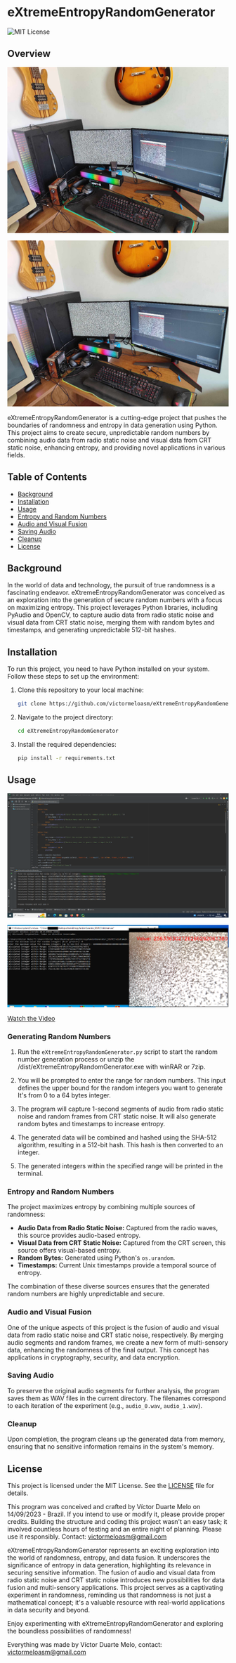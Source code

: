 # eXtremeEntropyRandomGenerator

![MIT License](https://img.shields.io/badge/license-MIT-blue.svg)

## Overview

![Build and Resources](Image1.jpg)

![Build and Resources](Image2.jpg)


eXtremeEntropyRandomGenerator is a cutting-edge project that pushes the boundaries of randomness and entropy in data generation using Python. This project aims to create secure, unpredictable random numbers by combining audio data from radio static noise and visual data from CRT static noise, enhancing entropy, and providing novel applications in various fields.

## Table of Contents

- [Background](#background)
- [Installation](#installation)
- [Usage](#usage)
- [Entropy and Random Numbers](#entropy-and-random-numbers)
- [Audio and Visual Fusion](#audio-and-visual-fusion)
- [Saving Audio](#saving-audio)
- [Cleanup](#cleanup)
- [License](#license)

## Background

In the world of data and technology, the pursuit of true randomness is a fascinating endeavor. eXtremeEntropyRandomGenerator was conceived as an exploration into the generation of secure random numbers with a focus on maximizing entropy. This project leverages Python libraries, including PyAudio and OpenCV, to capture audio data from radio static noise and visual data from CRT static noise, merging them with random bytes and timestamps, and generating unpredictable 512-bit hashes.

## Installation

To run this project, you need to have Python installed on your system. Follow these steps to set up the environment:

1. Clone this repository to your local machine:

   ```bash
   git clone https://github.com/victormeloasm/eXtremeEntropyRandomGenerator.git
   ```

2. Navigate to the project directory:

   ```bash
   cd eXtremeEntropyRandomGenerator
   ```

3. Install the required dependencies:

   ```bash
   pip install -r requirements.txt
   ```

## Usage

![How to use](Screenshot.png)

![Using](Generator.png)


[Watch the Video](video_filename.mp4)


### Generating Random Numbers

1. Run the `eXtremeEntropyRandomGenerator.py` script to start the random number generation process or unzip the /dist/eXtremeEntropyRandomGenerator.exe with winRAR or 7zip.

2. You will be prompted to enter the range for random numbers. This input defines the upper bound for the random integers you want to generate It's from 0 to a 64 bytes integer.

3. The program will capture 1-second segments of audio from radio static noise and random frames from CRT static noise. It will also generate random bytes and timestamps to increase entropy.

4. The generated data will be combined and hashed using the SHA-512 algorithm, resulting in a 512-bit hash. This hash is then converted to an integer.

5. The generated integers within the specified range will be printed in the terminal.

### Entropy and Random Numbers

The project maximizes entropy by combining multiple sources of randomness:

- **Audio Data from Radio Static Noise:** Captured from the radio waves, this source provides audio-based entropy.
- **Visual Data from CRT Static Noise:** Captured from the CRT screen, this source offers visual-based entropy.
- **Random Bytes:** Generated using Python's `os.urandom`.
- **Timestamps:** Current Unix timestamps provide a temporal source of entropy.

The combination of these diverse sources ensures that the generated random numbers are highly unpredictable and secure.

### Audio and Visual Fusion

One of the unique aspects of this project is the fusion of audio and visual data from radio static noise and CRT static noise, respectively. By merging audio segments and random frames, we create a new form of multi-sensory data, enhancing the randomness of the final output. This concept has applications in cryptography, security, and data encryption.

### Saving Audio

To preserve the original audio segments for further analysis, the program saves them as WAV files in the current directory. The filenames correspond to each iteration of the experiment (e.g., `audio_0.wav`, `audio_1.wav`).

### Cleanup

Upon completion, the program cleans up the generated data from memory, ensuring that no sensitive information remains in the system's memory.

## License

This project is licensed under the MIT License. See the [LICENSE](LICENSE) file for details.

 This program was conceived and crafted by Víctor Duarte Melo on 14/09/2023 - Brazil. If you intend to use or modify it, please provide proper credits. 
 Building the structure and coding this project wasn't an easy task; it involved countless hours of testing and an entire night of planning. Please use it responsibly.
 Contact: victormeloasm@gmail.com

eXtremeEntropyRandomGenerator represents an exciting exploration into the world of randomness, entropy, and data fusion. It underscores the significance of entropy in data generation, highlighting its relevance in securing sensitive information. The fusion of audio and visual data from radio static noise and CRT static noise introduces new possibilities for data fusion and multi-sensory applications. This project serves as a captivating experiment in randomness, reminding us that randomness is not just a mathematical concept; it's a valuable resource with real-world applications in data security and beyond.

Enjoy experimenting with eXtremeEntropyRandomGenerator and exploring the boundless possibilities of randomness!


Everything was made by Víctor Duarte Melo, contact: victormeloasm@gmail.com
